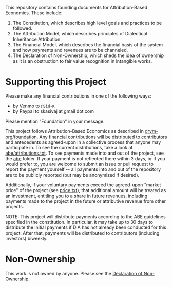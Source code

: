 This repository contains founding documents for Attribution-Based Economics. These include:

1. The Constitution, which describes high level goals and practices to be followed.
2. The Attribution Model, which describes principles of Dialectical Inheritance Attribution.
3. The Financial Model, which describes the financial basis of the system and how payments and revenues are to be channeled.
4. The Declaration of Non-Ownership, which sheds the idea of ownership as it is an obstruction to fair value recognition in intangible works.

# Supporting this Project

Please make any financial contributions in one of the following ways:

- by Venmo to ``@Sid-K``
- by Paypal to skasivaj at gmail dot com

Please mention "Foundation" in your message.

This project follows Attribution-Based Economics as described in [drym-org/foundation](https://github.com/drym-org/foundation). Any financial contributions will be distributed to contributors and antecedents as agreed-upon in a collective process that anyone may participate in. To see the current distributions, take a look at [abe/attributions.txt](https://github.com/drym-org/foundation/blob/main/abe/attributions.txt). To see payments made into and out of the project, see the [abe](https://github.com/drym-org/foundation/blob/main/abe/) folder. If your payment is not reflected there within 3 days, or if you would prefer to, you are welcome to submit an issue or pull request to report the payment yourself -- all payments into and out of the repository are to be publicly reported (but may be anonymized if desired).

Additionally, if your voluntary payments exceed the agreed-upon "market price" of the project (see [price.txt](https://github.com/drym-org/foundation/blob/main/abe/price.txt)), that additional amount will be treated as an investment, entitling you to a share in future revenues, including payments made to the project in the future or attributive revenue from other projects.

NOTE: This project will distribute payments according to the ABE guidelines specified in the constitution. In particular, it may take up to 30 days to distribute the initial payments if DIA has not already been conducted for this project. After that, payments will be distributed to contributors (including investors) biweekly.

# Non-Ownership

This work is not owned by anyone. Please see the [Declaration of Non-Ownership](https://github.com/drym-org/foundation/blob/main/DECLARATION-OF-NON-OWNERSHIP.md).
